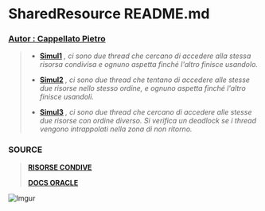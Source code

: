 # SharedResource README.md 
### [ Autor : Cappellato Pietro](https://github.com/ObZenTish)

> * **[Simul1](https://github.com/ObZenTish/TPSIT_4IC/blob/master/SharedResource/Simul1.java)** *, ci sono due thread che cercano di accedere alla stessa risorsa condivisa e ognuno aspetta finché l'altro finisce usandolo.*
>
> * **[Simul2](https://github.com/ObZenTish/TPSIT_4IC/blob/master/SharedResource/Simul2.java)** *, ci sono due thread che tentano di accedere alle stesse due risorse nello stesso ordine, e ognuno aspetta finché l'altro finisce usandoli.*
>
> * **[Simul3](https://github.com/ObZenTish/TPSIT_4IC/blob/master/SharedResource/Simul3.java)** *, ci sono due thread che cercano di accedere alle stesse due risorse con ordine diverso. Si verifica un deadlock se i thread vengono intrappolati nella zona di non ritorno.*

### SOURCE
> **[RISORSE CONDIVE](https://github.com/ObZenTish/TPSIT_4IC/blob/master/SharedResource/risorseCondivise.md)**
>
> **[DOCS ORACLE](https://docs.oracle.com/javase/tutorial/essential/concurrency/)**

![Imgur](https://i.imgur.com/TQGnabh.gif)
